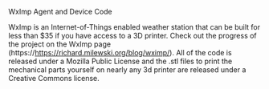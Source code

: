 WxImp Agent and Device Code

WxImp is an Internet-of-Things enabled weather station that can be built for less than $35 if you have access to a 3D printer.  Check out the progress of the project on the WxImp page (https://https://richard.milewski.org/blog/wximp/). All of the code is released under a Mozilla Public License and the .stl files to print the mechanical parts yourself on nearly any 3d printer are released under a Creative Commons license.
